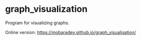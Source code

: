 # graph_visualization
Program for visualizing graphs.

Online version: https://mobaradev.github.io/graph_visualisation/
